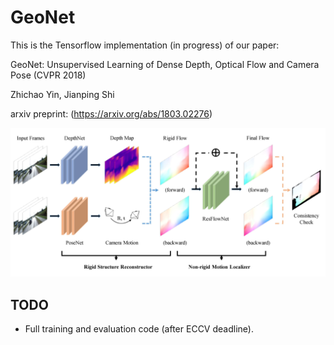 # GeoNet

This is the Tensorflow implementation (in progress) of our paper:

GeoNet: Unsupervised Learning of Dense Depth, Optical Flow and Camera Pose (CVPR 2018)

Zhichao Yin, Jianping Shi

arxiv preprint: (https://arxiv.org/abs/1803.02276)

<img src="misc/overview.jpg" width="550">

## TODO
- Full training and evaluation code (after ECCV deadline).